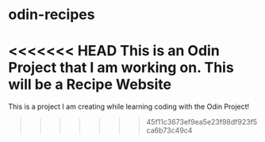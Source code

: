 # odin-recipes
<<<<<<< HEAD
This is an Odin Project that I am working on.
This will be a Recipe Website
=======
This is a project I am creating while learning coding with the Odin Project!
>>>>>>> 45f11c3673ef9ea5e23f98df923f5ca6b73c49c4
